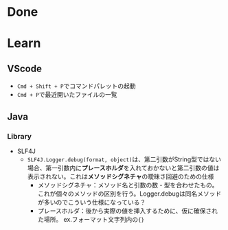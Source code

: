 # Done

# Learn
## VScode
- `Cmd + Shift + P`でコマンドパレットの起動
- `Cmd + P`で最近開いたファイルの一覧
## Java
### Library
- SLF4J
  - `SLF4J.Logger.debug(format, object)`は、第二引数がString型ではない場合、第一引数内に**プレースホルダ**を入れておかないと第二引数の値は表示されない。これは**メソッドシグネチャ**の曖昧さ回避のための仕様  
    - メソッドシグネチャ：メソッド名と引数の数・型を合わせたもの。これが個々のメソッドの区別を行う。Logger.debugは同名メソッドが多いのでこういう仕様になっている？
    - プレースホルダ：後から実際の値を挿入するために、仮に確保された場所。 ex.フォーマット文字列内の`{}`
